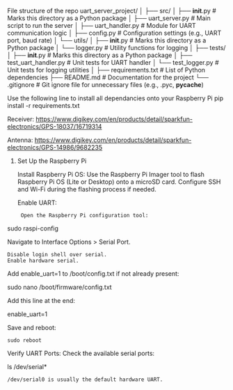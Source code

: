 File structure of the repo
uart_server_project/
│
├── src/
│   ├── __init__.py             # Marks this directory as a Python package
│   ├── uart_server.py          # Main script to run the server
│   ├── uart_handler.py         # Module for UART communication logic
│   ├── config.py               # Configuration settings (e.g., UART port, baud rate)
│   └── utils/
│       ├── __init__.py         # Marks this directory as a Python package
│       └── logger.py           # Utility functions for logging
│
├── tests/
│   ├── __init__.py             # Marks this directory as a Python package
│   ├── test_uart_handler.py    # Unit tests for UART handler
│   └── test_logger.py          # Unit tests for logging utilities
│
├── requirements.txt            # List of Python dependencies
├── README.md                   # Documentation for the project
└── .gitignore                  # Git ignore file for unnecessary files (e.g., .pyc, __pycache__)


Use the following line to install all dependancies onto your Raspberry Pi 
pip install -r requirements.txt

Receiver: https://www.digikey.com/en/products/detail/sparkfun-electronics/GPS-18037/16719314

Antenna: https://www.digikey.com/en/products/detail/sparkfun-electronics/GPS-14986/9682235

1. Set Up the Raspberry Pi

    Install Raspberry Pi OS:
        Use the Raspberry Pi Imager tool to flash Raspberry Pi OS (Lite or Desktop) onto a microSD card.
        Configure SSH and Wi-Fi during the flashing process if needed.

    Enable UART:

        Open the Raspberry Pi configuration tool:

sudo raspi-config

Navigate to Interface Options > Serial Port.

    Disable login shell over serial.
    Enable hardware serial.

Add enable_uart=1 to /boot/config.txt if not already present:

sudo nano /boot/firmware/config.txt

Add this line at the end:

enable_uart=1

Save and reboot:

    sudo reboot

Verify UART Ports: Check the available serial ports:

ls /dev/serial*

    /dev/serial0 is usually the default hardware UART.
